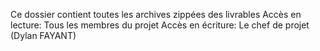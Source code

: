 Ce dossier contient toutes les archives zippées des livrables
Accès en lecture: Tous les membres du projet
Accès en écriture: Le chef de projet (Dylan FAYANT)
